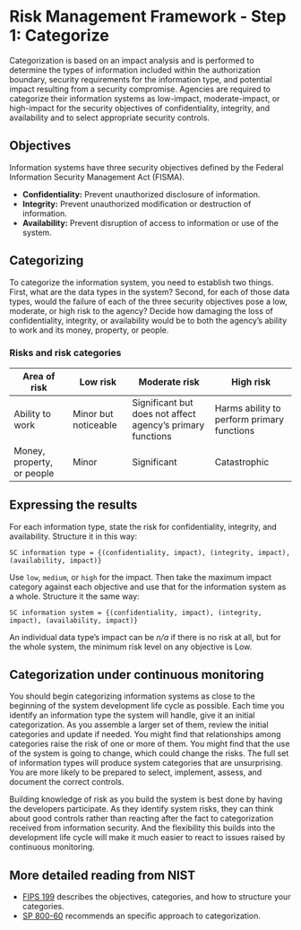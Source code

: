 # Risk Management Framework - Step 1: Categorize

Categorization is based on an impact analysis and is performed to determine the types of information included within the authorization boundary, security requirements for the information type, and potential impact resulting from a security compromise. Agencies are required to categorize their information systems as low-impact, moderate-impact, or high-impact for the security objectives of confidentiality, integrity, and availability and to select appropriate security controls.

## Objectives

Information systems have three security objectives defined by the Federal Information Security Management Act (FISMA).

- **Confidentiality:** Prevent unauthorized disclosure of information.
- **Integrity:** Prevent unauthorized modification or destruction of information.
- **Availability:** Prevent disruption of access to information or use of the system.

## Categorizing

To categorize the information system, you need to establish two things. First, what are the data types in the system? Second, for each of those data types, would the failure of each of the three security objectives pose a low, moderate, or high risk to the agency? Decide how damaging the loss of confidentiality, integrity, or availability would be to both the agency’s ability to work and its money, property, or people.

### Risks and risk categories

| Area of risk               | Low risk             | Moderate risk                                              | High risk                                  |
| -------------------------- | -------------------- | ---------------------------------------------------------- | ------------------------------------------ |
| Ability to work            | Minor but noticeable | Significant but does not affect agency’s primary functions | Harms ability to perform primary functions |
| Money, property, or people | Minor                | Significant                                                | Catastrophic                               |

## Expressing the results

For each information type, state the risk for confidentiality, integrity, and availability. Structure it in this way:

`SC information type = {(confidentiality, impact), (integrity, impact), (availability, impact)}`

Use `low`, `medium`, or `high` for the impact. Then take the maximum impact category against each objective and use that for the information system as a whole. Structure it the same way:

`SC information system = {(confidentiality, impact), (integrity, impact), (availability, impact)}`

An individual data type’s impact can be _n/a_ if there is no risk at all, but for the whole system, the minimum risk level on any objective is Low.

## Categorization under continuous monitoring

You should begin categorizing information systems as close to the beginning of the system development life cycle as possible. Each time you identify an information type the system will handle, give it an initial categorization. As you assemble a larger set of them, review the initial categories and update if needed. You might find that relationships among categories raise the risk of one or more of them. You might find that the use of the system is going to change, which could change the risks. The full set of information types will produce system categories that are unsurprising. You are more likely to be prepared to select, implement, assess, and document the correct controls.

Building knowledge of risk as you build the system is best done by having the developers participate. As they identify system risks, they can think about good controls rather than reacting after the fact to categorization received from information security. And the flexibility this builds into the development life cycle will make it much easier to react to issues raised by continuous monitoring.

## More detailed reading from NIST

- [FIPS 199](http://csrc.nist.gov/publications/fips/fips199/FIPS-PUB-199-final.pdf) describes the objectives, categories, and how to structure your categories.
- [SP 800-60](http://csrc.nist.gov/publications/nistpubs/800-60-rev1/SP800-60_Vol1-Rev1.pdf) recommends an specific approach to categorization.
